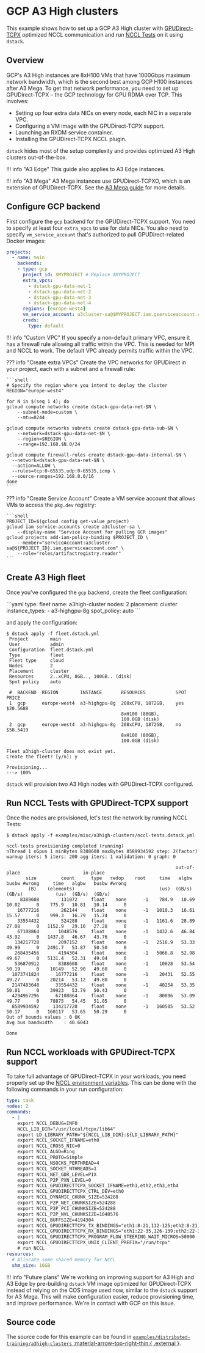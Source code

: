 # GCP A3 High clusters

This example shows how to set up a GCP A3 High cluster with [GPUDirect-TCPX](https://cloud.google.com/compute/docs/gpus/gpudirect)
optimized NCCL communication and run [NCCL Tests](https://github.com/NVIDIA/nccl-tests) on it using `dstack`.

## Overview

GCP's A3 High instances are 8xH100 VMs that have 1000Gbps maximum network bandwidth,
which is the second best among GCP H100 instances after A3 Mega.
To get that network performance, you need
to set up GPUDirect-TCPX – the GCP technology for GPU RDMA over TCP. This involves:

* Setting up four extra data NICs on every node, each NIC in a separate VPC.
* Configuring a VM image with the GPUDirect-TCPX support.
* Launching an RXDM service container.
* Installing the GPUDirect-TCPX NCCL plugin.

`dstack` hides most of the setup complexity and provides optimized A3 High clusters out-of-the-box.

!!! info "A3 Edge"
    This guide also applies to A3 Edge instances.

!!! info "A3 Mega"
    A3 Mega instances use GPUDirect-TCPXO, which is an extension of GPUDirect-TCPX.
    See the [A3 Mega guide](https://dstack.ai/examples/distributed-training/a3mega-clusters/) for more details.

## Configure GCP backend

First configure the `gcp` backend for the GPUDirect-TCPX support.
You need to specify at least four `extra_vpcs` to use for data NICs.
You also need to specify `vm_service_account` that's authorized to pull GPUDirect-related Docker images:

<div editor-title="~/.dstack/server/config.yml">

```yaml
projects:
  - name: main
    backends:
    - type: gcp
      project_id: $MYPROJECT # Replace $MYPROJECT
      extra_vpcs:
        - dstack-gpu-data-net-1
        - dstack-gpu-data-net-2
        - dstack-gpu-data-net-3
        - dstack-gpu-data-net-4
      regions: [europe-west4]
      vm_service_account: a3cluster-sa@$MYPROJECT.iam.gserviceaccount.com # Replace $MYPROJECT
      creds:
        type: default
```

</div>

!!! info "Custom VPC"
    If you specify a non-default primary VPC, ensure it has a firewall rule
    allowing all traffic within the VPC. This is needed for MPI and NCCL to work.
    The default VPC already permits traffic within the VPC.

??? info "Create extra VPCs"
    Create the VPC networks for GPUDirect in your project, each with a subnet and a firewall rule:
    
    ```shell
    # Specify the region where you intend to deploy the cluster
    REGION="europe-west4"

    for N in $(seq 1 4); do
    gcloud compute networks create dstack-gpu-data-net-$N \
        --subnet-mode=custom \
        --mtu=8244

    gcloud compute networks subnets create dstack-gpu-data-sub-$N \
        --network=dstack-gpu-data-net-$N \
        --region=$REGION \
        --range=192.168.$N.0/24

    gcloud compute firewall-rules create dstack-gpu-data-internal-$N \
      --network=dstack-gpu-data-net-$N \
      --action=ALLOW \
      --rules=tcp:0-65535,udp:0-65535,icmp \
      --source-ranges=192.168.0.0/16
    done
    ```

??? info "Create Service Account"
    Create a VM service account that allows VMs to access the `pkg.dev` registry:

    ```shell
    PROJECT_ID=$(gcloud config get-value project)
    gcloud iam service-accounts create a3cluster-sa \
        --display-name "Service Account for pulling GCR images"
    gcloud projects add-iam-policy-binding $PROJECT_ID \
        --member="serviceAccount:a3cluster-sa@${PROJECT_ID}.iam.gserviceaccount.com" \
        --role="roles/artifactregistry.reader"
    ```

## Create A3 High fleet

Once you've configured the `gcp` backend, create the fleet configuration:

<div editor-title="fleet.dstack.yml">
```yaml
type: fleet
name: a3high-cluster
nodes: 2
placement: cluster
instance_types:
  - a3-highgpu-8g
spot_policy: auto
```
</div>

and apply the configuration:

<div class="termy">

```shell
$ dstack apply -f fleet.dstack.yml
 Project        main                           
 User           admin                          
 Configuration  fleet.dstack.yml               
 Type           fleet                          
 Fleet type     cloud                          
 Nodes          2                              
 Placement      cluster                        
 Resources      2..xCPU, 8GB.., 100GB.. (disk) 
 Spot policy    auto                           

 #  BACKEND  REGION        INSTANCE       RESOURCES           SPOT  PRICE      
 1  gcp      europe-west4  a3-highgpu-8g  208xCPU, 1872GB,    yes   $20.5688   
                                          8xH100 (80GB),                       
                                          100.0GB (disk)                       
 2  gcp      europe-west4  a3-highgpu-8g  208xCPU, 1872GB,    no    $58.5419   
                                          8xH100 (80GB),                       
                                          100.0GB (disk)                       

Fleet a3high-cluster does not exist yet.
Create the fleet? [y/n]: y

Provisioning...
---> 100%                    
```

</div>

`dstack` will provision two A3 High nodes with GPUDirect-TCPX configured.

## Run NCCL Tests with GPUDirect-TCPX support

Once the nodes are provisioned, let's test the network by running NCCL Tests:

<div class="termy">

```shell 
$ dstack apply -f examples/misc/a3high-clusters/nccl-tests.dstack.yml 

nccl-tests provisioning completed (running)
nThread 1 nGpus 1 minBytes 8388608 maxBytes 8589934592 step: 2(factor) warmup iters: 5 iters: 200 agg iters: 1 validation: 0 graph: 0

                                                              out-of-place                       in-place          
       size         count      type   redop    root     time   algbw   busbw #wrong     time   algbw   busbw #wrong
        (B)    (elements)                               (us)  (GB/s)  (GB/s)            (us)  (GB/s)  (GB/s)       
     8388608        131072     float    none      -1    784.9   10.69   10.02      0    775.9   10.81   10.14      0
    16777216        262144     float    none      -1   1010.3   16.61   15.57      0    999.3   16.79   15.74      0
    33554432        524288     float    none      -1   1161.6   28.89   27.08      0   1152.9   29.10   27.28      0
    67108864       1048576     float    none      -1   1432.6   46.84   43.92      0   1437.8   46.67   43.76      0
   134217728       2097152     float    none      -1   2516.9   53.33   49.99      0   2491.7   53.87   50.50      0
   268435456       4194304     float    none      -1   5066.8   52.98   49.67      0   5131.4   52.31   49.04      0
   536870912       8388608     float    none      -1    10028   53.54   50.19      0    10149   52.90   49.60      0
  1073741824      16777216     float    none      -1    20431   52.55   49.27      0    20214   53.12   49.80      0
  2147483648      33554432     float    none      -1    40254   53.35   50.01      0    39923   53.79   50.43      0
  4294967296      67108864     float    none      -1    80896   53.09   49.77      0    78875   54.45   51.05      0
  8589934592     134217728     float    none      -1   160505   53.52   50.17      0   160117   53.65   50.29      0
Out of bounds values : 0 OK
Avg bus bandwidth    : 40.6043

Done
```

</div>

## Run NCCL workloads with GPUDirect-TCPX support

To take full advantage of GPUDirect-TCPX in your workloads, you need properly set up the [NCCL environment variables](https://cloud.google.com/kubernetes-engine/docs/how-to/gpu-bandwidth-gpudirect-tcpx-autopilot#environment-variables-nccl).
This can be done with the following commands in your run configuration:

<div editor-title="task.dstack.yml">

```yaml
type: task
nodes: 2
commands:
  - |
    export NCCL_DEBUG=INFO
    NCCL_LIB_DIR="/usr/local/tcpx/lib64"
    export LD_LIBRARY_PATH="${NCCL_LIB_DIR}:${LD_LIBRARY_PATH}"
    export NCCL_SOCKET_IFNAME=eth0
    export NCCL_CROSS_NIC=0
    export NCCL_ALGO=Ring
    export NCCL_PROTO=Simple
    export NCCL_NSOCKS_PERTHREAD=4
    export NCCL_SOCKET_NTHREADS=1
    export NCCL_NET_GDR_LEVEL=PIX
    export NCCL_P2P_PXN_LEVEL=0
    export NCCL_GPUDIRECTTCPX_SOCKET_IFNAME=eth1,eth2,eth3,eth4
    export NCCL_GPUDIRECTTCPX_CTRL_DEV=eth0
    export NCCL_DYNAMIC_CHUNK_SIZE=524288
    export NCCL_P2P_NET_CHUNKSIZE=524288
    export NCCL_P2P_PCI_CHUNKSIZE=524288
    export NCCL_P2P_NVL_CHUNKSIZE=1048576
    export NCCL_BUFFSIZE=4194304
    export NCCL_GPUDIRECTTCPX_TX_BINDINGS="eth1:8-21,112-125;eth2:8-21,112-125;eth3:60-73,164-177;eth4:60-73,164-177"
    export NCCL_GPUDIRECTTCPX_RX_BINDINGS="eth1:22-35,126-139;eth2:22-35,126-139;eth3:74-87,178-191;eth4:74-87,178-191"
    export NCCL_GPUDIRECTTCPX_PROGRAM_FLOW_STEERING_WAIT_MICROS=50000
    export NCCL_GPUDIRECTTCPX_UNIX_CLIENT_PREFIX="/run/tcpx"
    # run NCCL
resources:
  # Allocate some shared memory for NCCL
  shm_size: 16GB
```

</div>

!!! info "Future plans"
    We're working on improving support for A3 High and A3 Edge by pre-building `dstack` VM image optimized for GPUDirect-TCPX instead of relying on the COS image used now, similar to the `dstack` support for A3 Mega. This will make configuration easier, reduce provisioning time, and improve performance. We're in contact with GCP on this issue.

## Source code

The source code for this example can be found in 
[`examples/distributed-training/a3high-clusters` :material-arrow-top-right-thin:{ .external }](https://github.com/dstackai/dstack/blob/master/examples/distributed-training/a3high-clusters).
